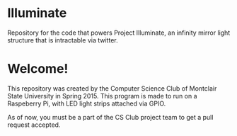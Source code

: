# Illuminate
Repository for the code that powers Project Illuminate, an infinity mirror light structure that is intractable via twitter.

# Welcome!
This repository was created by the Computer Science Club of Montclair State University in Spring 2015. This program is made to run on a Raspeberry Pi, with LED light strips attached via GPIO. 

As of now, you must be a part of the CS Club project team to get a pull request accepted. 
